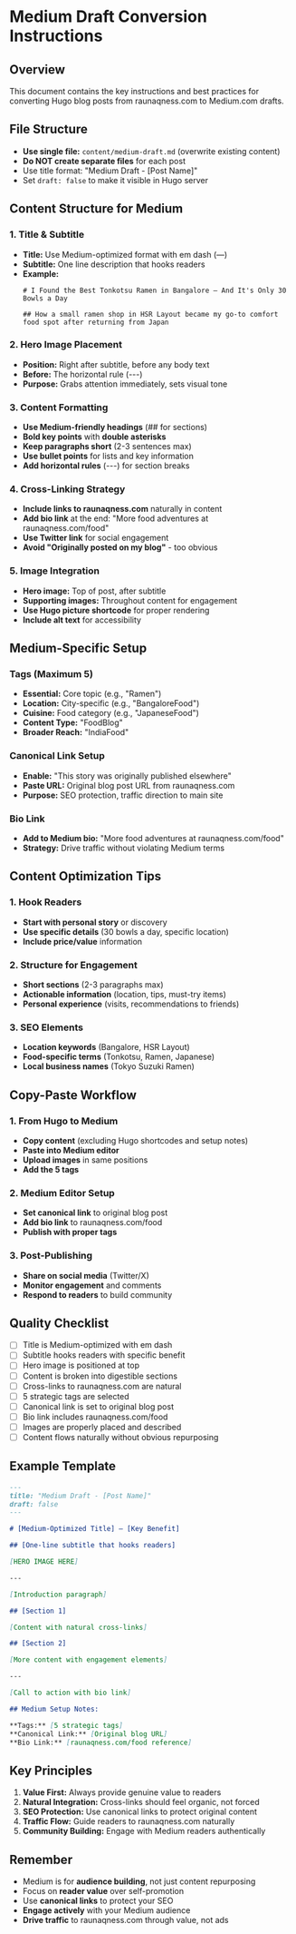 # Medium Draft Conversion Instructions

## Overview
This document contains the key instructions and best practices for converting Hugo blog posts from raunaqness.com to Medium.com drafts.

## File Structure
- **Use single file:** `content/medium-draft.md` (overwrite existing content)
- **Do NOT create separate files** for each post
- Use title format: "Medium Draft - [Post Name]"
- Set `draft: false` to make it visible in Hugo server

## Content Structure for Medium

### 1. Title & Subtitle
- **Title:** Use Medium-optimized format with em dash (—)
- **Subtitle:** One line description that hooks readers
- **Example:**
  ```
  # I Found the Best Tonkotsu Ramen in Bangalore — And It's Only 30 Bowls a Day
  
  ## How a small ramen shop in HSR Layout became my go-to comfort food spot after returning from Japan
  ```

### 2. Hero Image Placement
- **Position:** Right after subtitle, before any body text
- **Before:** The horizontal rule (---)
- **Purpose:** Grabs attention immediately, sets visual tone

### 3. Content Formatting
- **Use Medium-friendly headings** (## for sections)
- **Bold key points** with **double asterisks**
- **Keep paragraphs short** (2-3 sentences max)
- **Use bullet points** for lists and key information
- **Add horizontal rules** (---) for section breaks

### 4. Cross-Linking Strategy
- **Include links to raunaqness.com** naturally in content
- **Add bio link** at the end: "More food adventures at raunaqness.com/food"
- **Use Twitter link** for social engagement
- **Avoid "Originally posted on my blog"** - too obvious

### 5. Image Integration
- **Hero image:** Top of post, after subtitle
- **Supporting images:** Throughout content for engagement
- **Use Hugo picture shortcode** for proper rendering
- **Include alt text** for accessibility

## Medium-Specific Setup

### Tags (Maximum 5)
- **Essential:** Core topic (e.g., "Ramen")
- **Location:** City-specific (e.g., "BangaloreFood")
- **Cuisine:** Food category (e.g., "JapaneseFood")
- **Content Type:** "FoodBlog"
- **Broader Reach:** "IndiaFood"

### Canonical Link Setup
- **Enable:** "This story was originally published elsewhere"
- **Paste URL:** Original blog post URL from raunaqness.com
- **Purpose:** SEO protection, traffic direction to main site

### Bio Link
- **Add to Medium bio:** "More food adventures at raunaqness.com/food"
- **Strategy:** Drive traffic without violating Medium terms

## Content Optimization Tips

### 1. Hook Readers
- **Start with personal story** or discovery
- **Use specific details** (30 bowls a day, specific location)
- **Include price/value** information

### 2. Structure for Engagement
- **Short sections** (2-3 paragraphs max)
- **Actionable information** (location, tips, must-try items)
- **Personal experience** (visits, recommendations to friends)

### 3. SEO Elements
- **Location keywords** (Bangalore, HSR Layout)
- **Food-specific terms** (Tonkotsu, Ramen, Japanese)
- **Local business names** (Tokyo Suzuki Ramen)

## Copy-Paste Workflow

### 1. From Hugo to Medium
- **Copy content** (excluding Hugo shortcodes and setup notes)
- **Paste into Medium editor**
- **Upload images** in same positions
- **Add the 5 tags**

### 2. Medium Editor Setup
- **Set canonical link** to original blog post
- **Add bio link** to raunaqness.com/food
- **Publish with proper tags**

### 3. Post-Publishing
- **Share on social media** (Twitter/X)
- **Monitor engagement** and comments
- **Respond to readers** to build community

## Quality Checklist

- [ ] Title is Medium-optimized with em dash
- [ ] Subtitle hooks readers with specific benefit
- [ ] Hero image is positioned at top
- [ ] Content is broken into digestible sections
- [ ] Cross-links to raunaqness.com are natural
- [ ] 5 strategic tags are selected
- [ ] Canonical link is set to original blog post
- [ ] Bio link includes raunaqness.com/food
- [ ] Images are properly placed and described
- [ ] Content flows naturally without obvious repurposing

## Example Template

```markdown
---
title: "Medium Draft - [Post Name]"
draft: false
---

# [Medium-Optimized Title] — [Key Benefit]

## [One-line subtitle that hooks readers]

[HERO IMAGE HERE]

---

[Introduction paragraph]

## [Section 1]

[Content with natural cross-links]

## [Section 2]

[More content with engagement elements]

---

[Call to action with bio link]

## Medium Setup Notes:

**Tags:** [5 strategic tags]
**Canonical Link:** [Original blog URL]
**Bio Link:** [raunaqness.com/food reference]
```

## Key Principles

1. **Value First:** Always provide genuine value to readers
2. **Natural Integration:** Cross-links should feel organic, not forced
3. **SEO Protection:** Use canonical links to protect original content
4. **Traffic Flow:** Guide readers to raunaqness.com naturally
5. **Community Building:** Engage with Medium readers authentically

## Remember
- Medium is for **audience building**, not just content repurposing
- Focus on **reader value** over self-promotion
- Use **canonical links** to protect your SEO
- **Engage actively** with your Medium audience
- **Drive traffic** to raunaqness.com through value, not ads
